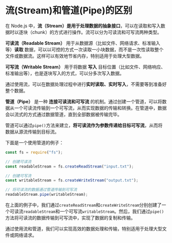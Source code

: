 # 流(Stream)和管道(Pipe)的区别

在 Node.js 中，**流（Stream）是用于处理数据的抽象接口**，可以在读取和写入数据时以逐块（chunk）的方式进行操作。流可以分为可读流和可写流两种类型。

**可读流（Readable Stream）** 用于从数据源（比如文件、网络请求、标准输入等）**读取** 数据，可以以可控的方式一次读取一小块数据，而不是一次性读取整个文件或数据流。这样可以有效地节省内存，特别适用于处理大型数据。

**可写流（Writable Stream）** 用于将数据 **写入** 目标位置（比如文件、网络响应、标准输出等），也是逐块写入的方式，可以分多次写入数据。

通过使用流，可以在数据处理过程中进行**实时读取、实时写入**，不需要等到准备好整个数据。

**管道（Pipe）** 是一种 **连接可读流和可写流** 的机制。通过创建一个管道，可以将数据从一个可读流传输到一个可写流，从而实现数据的传输和转换。在管道中，数据会以流式的方式通过数据管道，直到全部数据被传输完毕。

管道可以通过`pipe()`方法来建立，**将可读流作为参数传递给目标可写流**，从而将数据从源流传输到目标流。

下面是一个使用管道的例子：

```javascript
const fs = require("fs");

// 创建可读流
const readableStream = fs.createReadStream("input.txt");

// 创建可写流
const writableStream = fs.createWriteStream("output.txt");

// 将可读流的数据通过管道传输到可写流
readableStream.pipe(writableStream);
```

在上面的例子中，我们通过`createReadStream`和`createWriteStream`分别创建了一个可读流`readableStream`和一个可写流`writableStream`。然后，我们通过`pipe()`方法将可读流的数据传输到可写流中，实现了数据的复制和传输。

通过使用流和管道，我们可以实现高效的数据处理和传输，特别适用于处理大型文件或网络请求。
